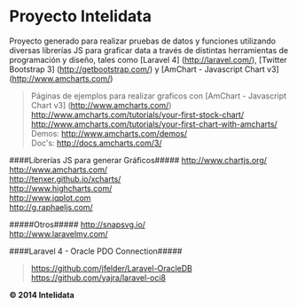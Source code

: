 Proyecto Intelidata
===================
Proyecto generado para realizar pruebas de datos y funciones utilizando diversas librerías JS para graficar data a través de distintas herramientas de programación y diseño, tales como [Laravel 4] (http://laravel.com/), [Twitter Bootstrap 3] (http://getbootstrap.com/) y [AmChart - Javascript Chart v3] (http://www.amcharts.com/)

>Páginas de ejemplos para realizar graficos con [AmChart - Javascript Chart v3] (http://www.amcharts.com/)  
><http://www.amcharts.com/tutorials/your-first-stock-chart/>  
><http://www.amcharts.com/tutorials/your-first-chart-with-amcharts/>  
>Demos: <http://www.amcharts.com/demos/>  
>Doc's: <http://docs.amcharts.com/3/>  

####Librerías JS para generar Gráficos#####
http://www.chartjs.org/  
http://www.amcharts.com/  
http://tenxer.github.io/xcharts/  
http://www.highcharts.com/  
http://www.jqplot.com  
http://g.raphaeljs.com/  

#####Otros#####
http://snapsvg.io/  
http://www.laravelmy.com/  

####Laravel 4 - Oracle PDO Connection#####
><https://github.com/jfelder/Laravel-OracleDB>  
><https://github.com/yajra/laravel-oci8>
 
<b>&copy; 2014 Intelidata</b>
